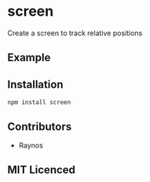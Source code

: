 # screen

Create a screen to track relative positions

## Example

## Installation

`npm install screen`

## Contributors

 - Raynos

## MIT Licenced